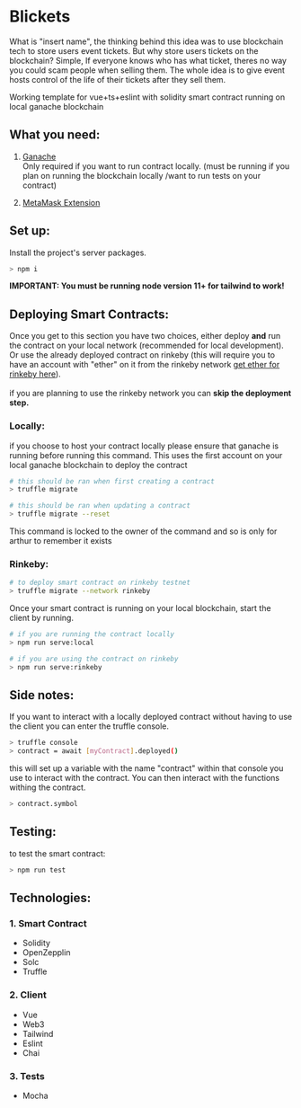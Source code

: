 # Blickets
What is "insert name", the thinking behind this idea was to use blockchain tech to store users event tickets. But why store users tickets on the blockchain? Simple, If everyone knows who has what ticket, theres no way you could scam people when selling them. The whole idea is to give event hosts control of the life of their tickets after they sell them.

Working template for vue+ts+eslint with solidity smart contract running on local ganache blockchain

## What you need:



1. [Ganache](https://www.trufflesuite.com/ganache)
<br>Only required if you want to run contract locally. (must be running if you plan on running the blockchain locally /want to run tests on your contract)

2. [MetaMask Extension](https://chrome.google.com/webstore/detail/metamask/nkbihfbeogaeaoehlefnkodbefgpgknn?hl=en)

## Set up:

Install the project's server packages.

```bash
> npm i
```

<strong>IMPORTANT: You must be running node version 11+ for tailwind to work!</strong>

## Deploying Smart Contracts:
Once you get to this section you have two choices, either deploy <strong>and</strong> run the contract on your local network (recommended for local development). Or use the already deployed contract on rinkeby (this will require you to have an account with "ether" on it from the rinkeby network
<a href="https://faucet.rinkeby.io/"> <u>get ether for rinkeby here</u></a>).
<br>
<br>
if you are planning to use the rinkeby network you can <strong>skip the deployment step.</strong>

### Locally:
if you choose to host your contract locally please ensure that ganache is running before running this command.
This uses the first account on your local ganache blockchain to deploy the contract
```bash
# this should be ran when first creating a contract
> truffle migrate

# this should be ran when updating a contract
> truffle migrate --reset
```

This command is locked to the owner of the command and so is only for arthur to remember it exists
### Rinkeby:
```bash
# to deploy smart contract on rinkeby testnet
> truffle migrate --network rinkeby
```


Once your smart contract is running on your local blockchain, start the client by running.

```bash
# if you are running the contract locally
> npm run serve:local

# if you are using the contract on rinkeby
> npm run serve:rinkeby
```

## Side notes:

If you want to interact with a locally deployed contract without having to use the client you can enter the truffle console.

```bash
> truffle console
> contract = await [myContract].deployed()
```

this will set up a variable with the name "contract" within that console you use to interact with the contract. You can then interact with the functions withing the contract.

```bash
> contract.symbol
```

## Testing:

to test the smart contract:

```bash
> npm run test
```


## Technologies:

### 1. Smart Contract
<ul>
<li>Solidity </li>
<li>OpenZepplin</li>
<li>Solc</li>
<li>Truffle</li>
</ul>

### 2. Client
<ul>
<li>Vue</li>
<li>Web3</li>
<li>Tailwind</li>
<li>Eslint</li>
<li>Chai</li>
</ul>

### 3. Tests
<ul>
<li>Mocha</li>
</ul>
